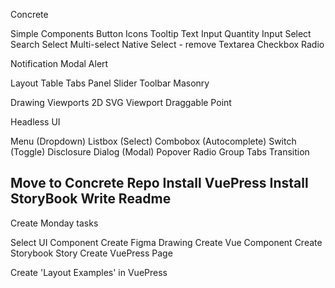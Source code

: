 Concrete

  Simple Components
    Button
    Icons
    Tooltip
    Text Input
    Quantity Input
    Select
    Search Select
    Multi-select
    Native Select - remove
    Textarea
    Checkbox
    Radio

  Notification
    Modal
    Alert

  Layout
    Table
    Tabs
    Panel Slider
    Toolbar
    Masonry

  Drawing
    Viewports
    2D SVG Viewport
  Draggable Point



Headless UI

  Menu (Dropdown)
  Listbox (Select)
  Combobox (Autocomplete)
  Switch (Toggle)
  Disclosure
  Dialog (Modal)
  Popover
  Radio Group
  Tabs
  Transition



Move to Concrete Repo
Install VuePress
Install StoryBook
Write Readme
-
Create Monday tasks

  Select UI Component
    Create Figma Drawing
    Create Vue Component
    Create Storybook Story
    Create VuePress Page

Create 'Layout Examples' in VuePress
